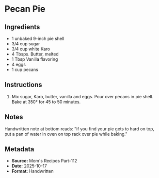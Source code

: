 # Pecan Pie

## Ingredients

- 1 unbaked 9-inch pie shell
- 3/4 cup sugar
- 3/4 cup white Karo
- 4 Tbsps. Butter, melted
- 1 Tbsp Vanilla flavoring
- 4 eggs
- 1 cup pecans

## Instructions

1. Mix sugar, Karo, butter, vanilla and eggs. Pour over pecans in pie shell. Bake at 350° for 45 to 50 minutes.

## Notes

Handwritten note at bottom reads: "If you find your pie gets to hard on top, put a pan of water in oven on top rack over pie while baking."

## Metadata

- **Source:** Mom's Recipes Part-112
- **Date:** 2025-10-17
- **Format:** Handwritten
